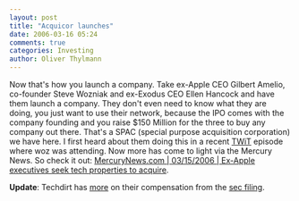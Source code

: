 ```yaml
---
layout: post
title: "Acquicor launches"
date: 2006-03-16 05:24
comments: true
categories: Investing
author: Oliver Thylmann
---
```






Now that's how you launch a company. Take ex-Apple CEO Gilbert Amelio, co-founder Steve Wozniak and ex-Exodus CEO Ellen Hancock and have them launch a company. They don't even need to know what they are doing, you just want to use their network, because the IPO comes with the company founding and you raise $150 Million for the three to buy any company out there. That's a SPAC (special purpose acquisition corporation) we have here. I first heard about them doing this in a recent [TWiT](http://twit.tv/) episode where woz was attending. Now more has come to light via the Mercury News. So check it out: [MercuryNews.com | 03/15/2006 | Ex-Apple executives seek tech properties to acquire](http://www.siliconvalley.com/mld/siliconvalley/business/technology/14104314.htm).

**Update**: Techdirt has [more](http://www.techdirt.com/articles/20060315/1133233.shtml) on  their compensation from the [sec filing](http://www.sec.gov/Archives/edgar/data/1337675/000095014905000576/f11842sv1.htm#103).






